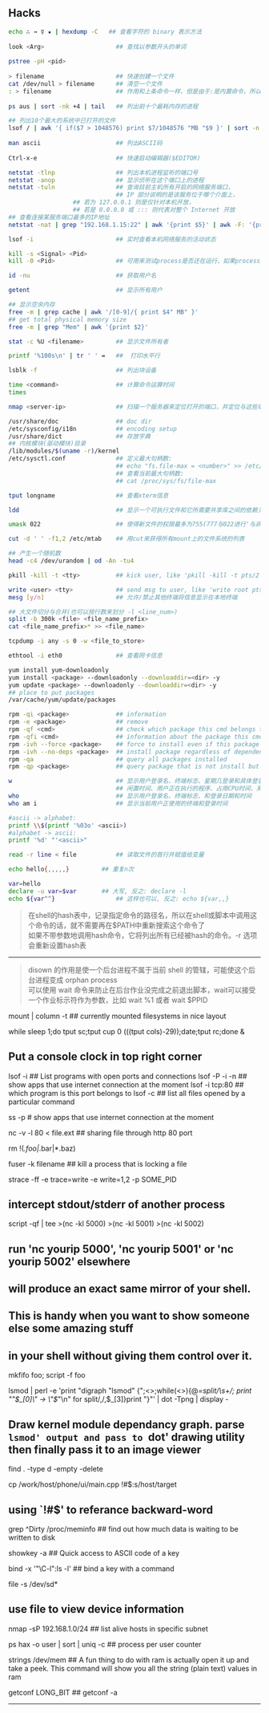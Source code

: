 ## Hacks

```bash
echo ∴ → ☿ ★ | hexdump -C   ## 查看字符的 binary 表示方法
			      
look <Arg>                    ## 查找以参数开头的单词
			      
pstree -pH <pid>	      
			      
> filename                    ## 快速创建一个文件
cat /dev/null > filename      ## 清空一个文件
: > filename                  ## 作用和上条命令一样，但是由于:是内置命令，所以不会产生新的进程
			      
ps aus | sort -nk +4 | tail   ## 列出前十个最耗内存的进程

## 列出10个最大的系统中已打开的文件
lsof / | awk '{ if($7 > 1048576) print $7/1048576 "MB "$9 }' | sort -n -u | tail
			      
man ascii                     ## 列出ASCII码
			      
Ctrl-x-e                      ## 快速启动编辑器($EDITOR)

netstat -tlnp                 ## 列出本机进程监听的端口号
netstat -anop                 ## 显示侦听在这个端口上的进程
netstat -tuln                 ## 查询目前主机所有开启的网络服务端口，
                              ## IP 部分说明的是该服务位于哪个介面上，
			      ## 若为 127.0.0.1 则是仅针对本机开放，
			      ## 若是 0.0.0.0 或 ::: 则代表对整个 Internet 开放
## 查看连接某服务端口最多的IP地址
netstat -nat | grep "192.168.1.15:22" | awk '{print $5}' | awk -F: '{print $1}' | sort | uniq -c | sort -nr | head -20

lsof -i                       ## 实时查看本机网络服务的活动状态

kill -s <Signal> <Pid>
kill -0 <Pid>                 ## 可用来测试process是否还在运行，如果process终止了，则$?不为0

id -nu                        ## 获取用户名

getent                        ## 显示所有用户

## 显示空余内存
free -m | grep cache | awk '/[0-9]/{ print $4" MB" }'
## get total physical memory size
free -m | grep "Mem" | awk '{print $2}'

stat -c %U <filename>         ## 显示文件所有者

printf '%100s\n' | tr ' ' =   ##  打印水平行

lsblk -f                      ## 列出块设备

time <command>                ## 计算命令运算时间
times

nmap <server-ip>              ## 扫描一个服务器来定位打开的端口，并定位与这些端口相关的服务

/usr/share/doc                ## doc dir
/etc/sysconfig/i18n           ## encoding setup
/usr/share/dict               ## 存放字典
## 内核模块(驱动模块)目录
/lib/modules/$(uname -r)/kernel
/etc/sysctl.conf              ## 定义最大句柄数:
                              ## echo "fs.file-max = <number>" >> /etc/sysctl.conf, 运行sysctl -e -p 使之生效
                              ## 查看当前最大句柄数: 
                              ## cat /proc/sys/fs/file-max

tput longname                 ## 查看xterm信息

ldd                           ## 显示一个可执行文件和它所需要共享库之间的依赖关系

umask 022                     ## 使得新文件的权限最多为755(777与022进行'与非'操作)

cut -d ' ' -f1,2 /etc/mtab    ## 用cut来获得所有mount上的文件系统的列表

## 产生一个随机数
head -c4 /dev/urandom | od -An -tu4

pkill -kill -t <tty>          ## kick user, like 'pkill -kill -t pts/2'

write <user> <tty>            ## send msg to user, like 'write root pts/2'
mesg [y/n]                    ## 允许/禁止其他终端将信息显示在本地终端

## 大文件切分与合并(也可以按行数来划分 -l <line_num>)
split -b 300k <file> <file_name_prefix>
cat <file_name_prefix>* >> <file_name>

tcpdump -i any -s 0 -w <file_to_store>

ethtool -i eth0               ## 查看网卡信息

yum install yum-downloadonly
yum install <package> --downloadonly --downloaddir=<dir> -y
yum update <package> --downloadonly --downloaddir=<dir> -y
## place to put packages
/var/cache/yum/update/packages

rpm -qi <package>             ## information
rpm -e <package>              ## remove
rpm -qf <cmd>                 ## check which package this cmd belongs to
rpm -qfi <cmd>                ## information about the package this cmd belongs to
rpm -ivh --force <package>    ## force to install even if this package has already been installed
rpm -ivh --no-deps <package>  ## install package regardless of dependency
rpm -qa                       ## query all packages installed
rpm -qp <package>             ## query package that is not install but exsists

w                             ## 显示用户登录名、终端标志、星期几登录和具体登录时间、
                              ## 闲置时间、用户正在执行的程序、占用CPU时间、系统的运行时间和平均负载
who                           ## 显示用户登录名、终端标志、和登录日期和时间
who am i                      ## 显示当前用户正使用的终端和登录时间

#ascii -> alphabet:
printf \\$(printf '%03o' <ascii>)
#alphabet -> ascii:
printf '%d' "'<ascii>"

read -r line < file           ## 读取文件的首行并赋值给变量

echo hello{,,,,,}	      ## 重复n次

var=hello
declare -u var=$var	      ## 大写, 反之: declare -l
echo ${var^^}                 ## 这样也可以, 反之: echo ${var,,}

```

> 在shell的hash表中，记录指定命令的路径名，所以在shell或脚本中调用这个命令的话，就不需要再在$PATH中重新搜索这个命令了  
> 如果不带参数地调用hash命令，它将列出所有已经被hash的命令。-r 选项会重新设置hash表

------

> disown 的作用是使一个后台进程不属于当前 shell 的管辖，可能使这个后台进程变成 orphan process  
> 可以使用 wait 命令来防止在后台作业没完成之前退出脚本，wait可以接受一个作业标示符作为参数，比如 wait %1 或者 wait $PPID



mount | column -t ## currently mounted filesystems in nice layout

while sleep 1;do tput sc;tput cup 0 $(($(tput cols)-29));date;tput rc;done &
## Put a console clock in top right corner

lsof -i ## List programs with open ports and connections
lsof -P -i -n ## show apps that use internet connection at the moment
lsof -i tcp:80 ## which program is this port belongs to
lsof -c <command> ## list all files opened by a particular command

ss -p # show apps that use internet connection at the moment

nc -v -l 80 < file.ext ## sharing file through http 80 port

rm !(*.foo|*.bar|*.baz)


fuser -k filename ## kill a process that is locking a file  


strace -ff -e trace=write -e write=1,2 -p SOME_PID
## intercept stdout/stderr of another process


script -qf | tee >(nc -kl 5000) >(nc -kl 5001) >(nc -kl 5002)
## run 'nc yourip 5000', 'nc yourip 5001' or 'nc yourip 5002' elsewhere
## will produce an exact same mirror of your shell.
## This is handy when you want to show someone else some amazing stuff
## in your shell without giving them control over it.
mkfifo foo; script -f foo


lsmod | perl -e 'print "digraph \"lsmod\" {";<>;while(<>){@_=split/\s+/; print "\"$_[0]\" -> \"$_\"\n" for split/,/,$_[3]}print "}"' | dot -Tpng | display -
##  Draw kernel module dependancy graph. parse `lsmod' output and pass to `dot' drawing utility then finally pass it to an image viewer


find . -type d -empty -delete

cp /work/host/phone/ui/main.cpp !#$:s/host/target
## using `!#$' to referance backward-word

grep ^Dirty /proc/meminfo ## find out how much data is waiting to be written to disk


showkey -a  ## Quick access to ASCII code of a key

bind -x '"\C-l":ls -l' ## bind a key with a command

file -s /dev/sd*
## use file to view device information

nmap -sP 192.168.1.0/24  ## list alive hosts in specific subnet

ps hax -o user | sort | uniq -c   ## process per user counter

strings /dev/mem  ## A fun thing to do with ram is actually open it up and take a peek. This command will show you all the string (plain text) values in ram

getconf LONG_BIT ##
getconf -a





------

